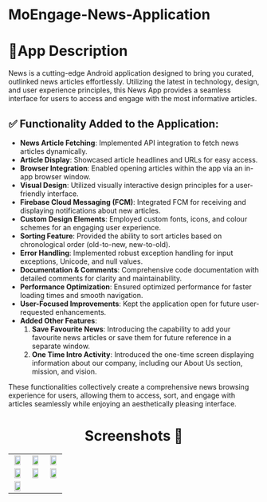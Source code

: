 # MoEngage-News-Application


# 📜App Description

News is a cutting-edge Android application designed to bring you curated, outlinked news articles effortlessly. Utilizing the latest in technology, design, and user experience principles, this News App provides a seamless interface for users to access and engage with the most informative articles.

## ✅ Functionality Added to the Application:

- **News Article Fetching**: Implemented API integration to fetch news articles dynamically.
- **Article Display**: Showcased article headlines and URLs for easy access.
- **Browser Integration**: Enabled opening articles within the app via an in-app browser window.
- **Visual Design**: Utilized visually interactive design principles for a user-friendly interface.
- **Firebase Cloud Messaging (FCM)**: Integrated FCM for receiving and displaying notifications about new articles.
- **Custom Design Elements**: Employed custom fonts, icons, and colour schemes for an engaging user experience.
- **Sorting Feature**: Provided the ability to sort articles based on chronological order (old-to-new, new-to-old).
- **Error Handling**: Implemented robust exception handling for input exceptions, Unicode, and null values.
- **Documentation & Comments**: Comprehensive code documentation with detailed comments for clarity and maintainability.
- **Performance Optimization**: Ensured optimized performance for faster loading times and smooth navigation.
- **User-Focused Improvements**: Kept the application open for future user-requested enhancements.
- **Added Other Features**:
  1. **Save Favourite News**: Introducing the capability to add your favourite news articles or save them for future reference in a separate window.
  2. **One Time Intro Activity**: Introduced the one-time screen displaying information about our company, including our About Us section, mission, and vision.

These functionalities collectively create a comprehensive news browsing experience for users, allowing them to access, sort, and engage with articles seamlessly while enjoying an aesthetically pleasing interface.




## <h1 align=center>Screenshots 📸</h1>


||||
|:----------------------------------------:|:-----------------------------------------:|:-----------------------------------------:|
| <img src= "https://github.com/Suryansh1720001/MoEngage-News-Application/assets/85965606/f3c6fcd6-9c27-433d-b4ea-4a506d6dc2a8" width="80%" height="70%"> | <img src= "https://github.com/Suryansh1720001/MoEngage-News-Application/assets/85965606/ecb4a4a5-ec9b-4d68-9f32-a5d2cc2c5e9d" width="80%" height="70%"> | <img src= "https://github.com/Suryansh1720001/MoEngage-News-Application/assets/85965606/21ed9eed-84aa-45c8-8cc3-abc101c23df1" width="80%" height="70%"> |
| <img src= "https://github.com/Suryansh1720001/MoEngage-News-Application/assets/85965606/7bceab06-9d56-460f-a4c3-18165c1b49c2" width="80%" height="70%"> |  <img src= "https://github.com/Suryansh1720001/MoEngage-News-Application/assets/85965606/0a4842d9-11ef-4e44-aaba-17c103b80a35" width="80%" height="70%">  |  <img src= "https://github.com/Suryansh1720001/MoEngage-News-Application/assets/85965606/4975cdc4-0449-49d7-9216-98aee80f8796" width="80%" height="70%">  |
|<img src= "https://github.com/Suryansh1720001/MoEngage-News-Application/assets/85965606/33bb8f67-993d-47e9-8fc1-c40f3d8ba85e" width="80%" height="70%">||




